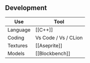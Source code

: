 ## Development 

| Use      | Tool                 |
| -------- | -------------------- |
| Language | [[C++]]              |
| Coding   | Vs Code / Vs / CLion |
| Textures | [[Aseprite]]         |
| Models   | [[Blockbench]]       |

